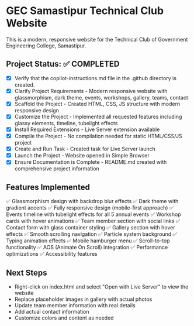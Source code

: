 <!-- Use this file to provide workspace-specific custom instructions to Copilot. For more details, visit https://code.visualstudio.com/docs/copilot/copilot-customization#_use-a-githubcopilotinstructionsmd-file -->

# GEC Samastipur Technical Club Website

This is a modern, responsive website for the Technical Club of Government Engineering College, Samastipur.

## Project Status: ✅ COMPLETED

- [x] Verify that the copilot-instructions.md file in the .github directory is created.
- [x] Clarify Project Requirements - Modern responsive website with glassmorphism, dark theme, events, workshops, gallery, teams, contact
- [x] Scaffold the Project - Created HTML, CSS, JS structure with modern responsive design
- [x] Customize the Project - Implemented all requested features including glassy elements, timeline, tubelight effects
- [x] Install Required Extensions - Live Server extension available
- [x] Compile the Project - No compilation needed for static HTML/CSS/JS project  
- [x] Create and Run Task - Created task for Live Server launch
- [x] Launch the Project - Website opened in Simple Browser
- [x] Ensure Documentation is Complete - README.md created with comprehensive project information

## Features Implemented
✅ Glassmorphism design with backdrop blur effects
✅ Dark theme with gradient accents
✅ Fully responsive design (mobile-first approach)
✅ Events timeline with tubelight effects for all 5 annual events
✅ Workshop cards with hover animations
✅ Team member section with social links
✅ Contact form with glass container styling
✅ Gallery section with hover effects
✅ Smooth scrolling navigation
✅ Particle system background
✅ Typing animation effects
✅ Mobile hamburger menu
✅ Scroll-to-top functionality
✅ AOS (Animate On Scroll) integration
✅ Performance optimizations
✅ Accessibility features

## Next Steps
- Right-click on index.html and select "Open with Live Server" to view the website
- Replace placeholder images in gallery with actual photos
- Update team member information with real details
- Add actual contact information
- Customize colors and content as needed
